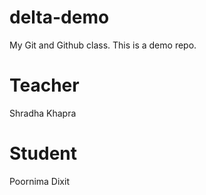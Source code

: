 # delta-demo
My Git and Github class.
This is a demo repo.

# Teacher
Shradha Khapra

# Student
Poornima Dixit